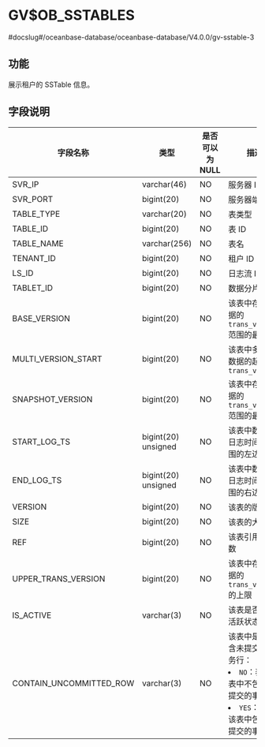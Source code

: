GV$OB_SSTABLES 
===================================
#docslug#/oceanbase-database/oceanbase-database/V4.0.0/gv-sstable-3


功能 
-----------------------

展示租户的 SSTable 信息。

字段说明 
-------------------------



|          字段名称           |         类型          | 是否可以为 NULL |                                                                                  描述                                                                                   |
|-------------------------|---------------------|------------|-----------------------------------------------------------------------------------------------------------------------------------------------------------------------|
| SVR_IP                  | varchar(46)         | NO         | 服务器 IP 地址                                                                                                                                                             |
| SVR_PORT                | bigint(20)          | NO         | 服务器端口号                                                                                                                                                                |
| TABLE_TYPE              | varchar(20)         | NO         | 表类型                                                                                                                                                                   |
| TABLE_ID                | bigint(20)          | NO         | 表 ID                                                                                                                                                                  |
| TABLE_NAME              | varchar(256)        | NO         | 表名                                                                                                                                                                    |
| TENANT_ID               | bigint(20)          | NO         | 租户 ID                                                                                                                                                                 |
| LS_ID                   | bigint(20)          | NO         | 日志流 ID                                                                                                                                                                |
| TABLET_ID               | bigint(20)          | NO         | 数据分片 ID                                                                                                                                                               |
| BASE_VERSION            | bigint(20)          | NO         | 该表中存储数据的 `trans_version` 范围的最小值                                                                                                                                       |
| MULTI_VERSION_START     | bigint(20)          | NO         | 该表中多版本数据的起始 `trans_version`                                                                                                                                           |
| SNAPSHOT_VERSION        | bigint(20)          | NO         | 该表中存储数据的 `trans_version` 范围的最大值                                                                                                                                       |
| START_LOG_TS            | bigint(20) unsigned | NO         | 该表中数据的日志时间戳范围的左边界                                                                                                                                                     |
| END_LOG_TS              | bigint(20) unsigned | NO         | 该表中数据的日志时间戳范围的右边界                                                                                                                                                     |
| VERSION                 | bigint(20)          | NO         | 该表的版本                                                                                                                                                                 |
| SIZE                    | bigint(20)          | NO         | 该表的大小                                                                                                                                                                 |
| REF                     | bigint(20)          | NO         | 该表引用的计数                                                                                                                                                               |
| UPPER_TRANS_VERSION     | bigint(20)          | NO         | 该表中存储数据的 `trans_version` 的上限                                                                                                                                          |
| IS_ACTIVE               | varchar(3)          | NO         | 该表是否处于活跃状态                                                                                                                                                            |
| CONTAIN_UNCOMMITTED_ROW | varchar(3)          | NO         | 该表中是否包含未提交的事务行： <li> `NO`：表示该表中不包含未提交的事务行   <li> `YES`：表示该表中包含未提交的事务行    |


